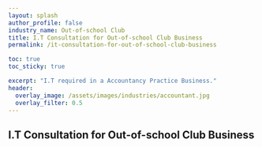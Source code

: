 ```yaml
---
layout: splash 
author_profile: false 
industry_name: Out-of-school Club
title: I.T Consultation for Out-of-school Club Business
permalink: /it-consultation-for-out-of-school-club-business

toc: true
toc_sticky: true

excerpt: "I.T required in a Accountancy Practice Business."
header:
  overlay_image: /assets/images/industries/accountant.jpg
  overlay_filter: 0.5 
---
```


## I.T Consultation for Out-of-school Club Business